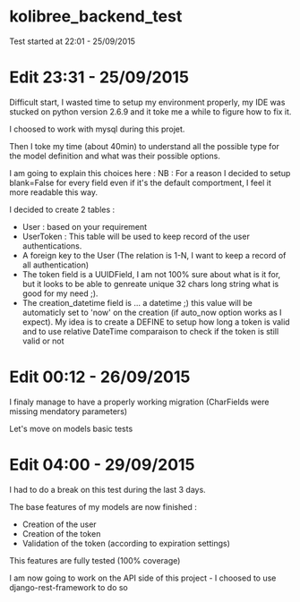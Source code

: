 # kolibree_backend_test

Test started at 22:01 - 25/09/2015

# Edit 23:31 - 25/09/2015

Difficult start, I wasted time to setup my environment properly, my IDE was stucked on python version 2.6.9 and it toke me a while to figure how to fix it. 

I choosed to work with mysql during this projet.

Then I toke my time (about 40min) to understand all the possible type for the model definition and what was their possible options.

I am going to explain this choices here : 
NB : For a reason I decided to setup blank=False for every field even if it's the default comportment, I feel it more readable this way.
 
I decided to create 2 tables :
*  User : based on your requirement
*  UserToken : This table will be used to keep record of the user authentications.
  *  A foreign key to the User (The relation is 1-N, I want to keep a record of all authentication)
  *  The token field is a UUIDField, I am not 100% sure about what is it for, but it looks to be able to genreate unique 32 chars long string what is good for my need ;). 
  *  The creation_datetime field is ... a datetime ;) this value will be automaticly set to 'now' on the creation (if auto_now option works as I expect). My idea is to create a DEFINE to setup how long a token is valid and to use relative DateTime comparaison to check if the token is still valid or not

# Edit 00:12 - 26/09/2015

I finaly manage to have a properly working migration (CharFields were missing mendatory parameters)

Let's move on models basic tests 

# Edit 04:00 - 29/09/2015

I had to do a break on this test during the last 3 days.

The base features of my models are now finished :
  * Creation of the user
  * Creation of the token
  * Validation of the token (according to expiration settings)

This features are fully tested (100% coverage)

I am now going to work on the API side of this project - I choosed to use django-rest-framework to do so
